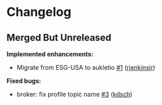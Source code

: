 # Changelog

## Merged But Unreleased

**Implemented enhancements:**

- Migrate from ESG-USA to aukletio [#1](https://github.com/aukletio/Auklet-Client-C/pull/1) ([rjenkinsjr](https://github.com/rjenkinsjr))

**Fixed bugs:**

- broker: fix profile topic name [#3](https://github.com/aukletio/Auklet-Client-C/pull/3) ([kdsch](https://github.com/kdsch))
